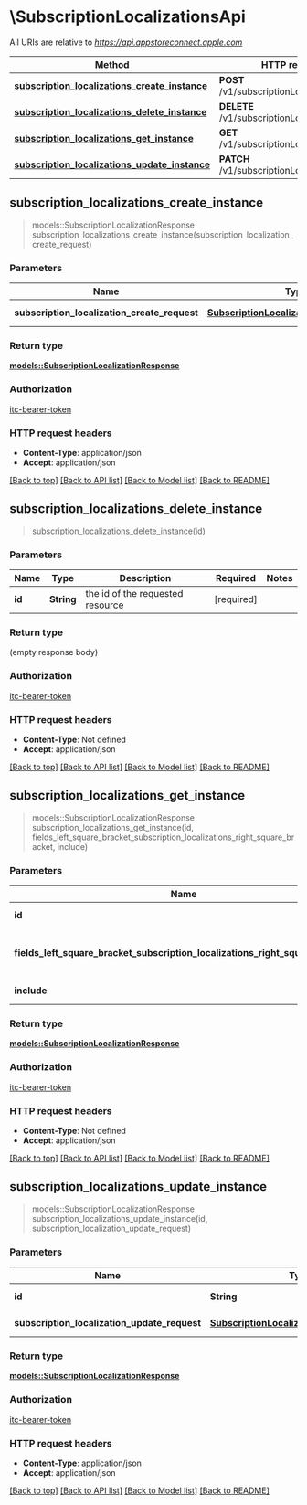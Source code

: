 # \SubscriptionLocalizationsApi

All URIs are relative to *https://api.appstoreconnect.apple.com*

Method | HTTP request | Description
------------- | ------------- | -------------
[**subscription_localizations_create_instance**](SubscriptionLocalizationsApi.md#subscription_localizations_create_instance) | **POST** /v1/subscriptionLocalizations | 
[**subscription_localizations_delete_instance**](SubscriptionLocalizationsApi.md#subscription_localizations_delete_instance) | **DELETE** /v1/subscriptionLocalizations/{id} | 
[**subscription_localizations_get_instance**](SubscriptionLocalizationsApi.md#subscription_localizations_get_instance) | **GET** /v1/subscriptionLocalizations/{id} | 
[**subscription_localizations_update_instance**](SubscriptionLocalizationsApi.md#subscription_localizations_update_instance) | **PATCH** /v1/subscriptionLocalizations/{id} | 



## subscription_localizations_create_instance

> models::SubscriptionLocalizationResponse subscription_localizations_create_instance(subscription_localization_create_request)


### Parameters


Name | Type | Description  | Required | Notes
------------- | ------------- | ------------- | ------------- | -------------
**subscription_localization_create_request** | [**SubscriptionLocalizationCreateRequest**](SubscriptionLocalizationCreateRequest.md) | SubscriptionLocalization representation | [required] |

### Return type

[**models::SubscriptionLocalizationResponse**](SubscriptionLocalizationResponse.md)

### Authorization

[itc-bearer-token](../README.md#itc-bearer-token)

### HTTP request headers

- **Content-Type**: application/json
- **Accept**: application/json

[[Back to top]](#) [[Back to API list]](../README.md#documentation-for-api-endpoints) [[Back to Model list]](../README.md#documentation-for-models) [[Back to README]](../README.md)


## subscription_localizations_delete_instance

> subscription_localizations_delete_instance(id)


### Parameters


Name | Type | Description  | Required | Notes
------------- | ------------- | ------------- | ------------- | -------------
**id** | **String** | the id of the requested resource | [required] |

### Return type

 (empty response body)

### Authorization

[itc-bearer-token](../README.md#itc-bearer-token)

### HTTP request headers

- **Content-Type**: Not defined
- **Accept**: application/json

[[Back to top]](#) [[Back to API list]](../README.md#documentation-for-api-endpoints) [[Back to Model list]](../README.md#documentation-for-models) [[Back to README]](../README.md)


## subscription_localizations_get_instance

> models::SubscriptionLocalizationResponse subscription_localizations_get_instance(id, fields_left_square_bracket_subscription_localizations_right_square_bracket, include)


### Parameters


Name | Type | Description  | Required | Notes
------------- | ------------- | ------------- | ------------- | -------------
**id** | **String** | the id of the requested resource | [required] |
**fields_left_square_bracket_subscription_localizations_right_square_bracket** | Option<[**Vec<String>**](String.md)> | the fields to include for returned resources of type subscriptionLocalizations |  |
**include** | Option<[**Vec<String>**](String.md)> | comma-separated list of relationships to include |  |

### Return type

[**models::SubscriptionLocalizationResponse**](SubscriptionLocalizationResponse.md)

### Authorization

[itc-bearer-token](../README.md#itc-bearer-token)

### HTTP request headers

- **Content-Type**: Not defined
- **Accept**: application/json

[[Back to top]](#) [[Back to API list]](../README.md#documentation-for-api-endpoints) [[Back to Model list]](../README.md#documentation-for-models) [[Back to README]](../README.md)


## subscription_localizations_update_instance

> models::SubscriptionLocalizationResponse subscription_localizations_update_instance(id, subscription_localization_update_request)


### Parameters


Name | Type | Description  | Required | Notes
------------- | ------------- | ------------- | ------------- | -------------
**id** | **String** | the id of the requested resource | [required] |
**subscription_localization_update_request** | [**SubscriptionLocalizationUpdateRequest**](SubscriptionLocalizationUpdateRequest.md) | SubscriptionLocalization representation | [required] |

### Return type

[**models::SubscriptionLocalizationResponse**](SubscriptionLocalizationResponse.md)

### Authorization

[itc-bearer-token](../README.md#itc-bearer-token)

### HTTP request headers

- **Content-Type**: application/json
- **Accept**: application/json

[[Back to top]](#) [[Back to API list]](../README.md#documentation-for-api-endpoints) [[Back to Model list]](../README.md#documentation-for-models) [[Back to README]](../README.md)

